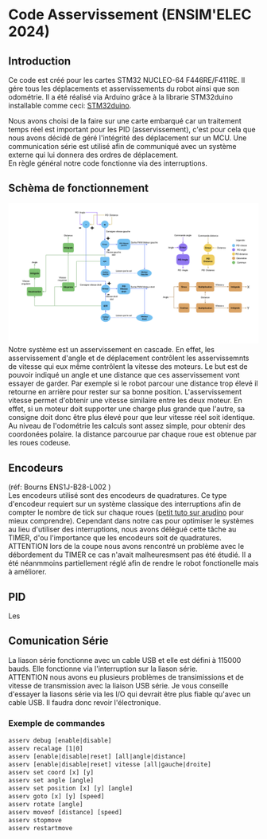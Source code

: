 # Code Asservissement (ENSIM'ELEC 2024)
## Introduction
Ce code est créé pour les cartes STM32 NUCLEO-64 F446RE/F411RE. Il gére tous les déplacements et asservissements du robot ainsi que son odométrie. Il a été réalisé via Arduino grâce à la librarie STM32duino installable comme ceci: [STM32duino](https://github.com/stm32duino/Arduino_Core_STM32/wiki/Getting-Started).

Nous avons choisi de la faire sur une carte embarqué car un traitement temps réel est important pour les PID (asservissement), c'est pour cela que nous avons décidé de géré l'intégrité des déplacement sur un MCU. 
Une communication série est utilisé afin de communiqué avec un système externe qui lui donnera des ordres de déplacement.  
En règle général notre code fonctionne via des interruptions.

## Schèma de fonctionnement
![schéma du système](./img/schema_PID.png) 
Notre  système est un asservissement en cascade. En effet, les asservissement d'angle et de déplacement contrôlent les asservissemnts de vitesse qui eux même contrôlent la vitesse des moteurs. Le but est de pouvoir indiqué un angle et une distance que ces asservissement vont essayer de garder. Par exemple si le robot parcour une distance trop élevé il retourne en arrière pour rester sur sa bonne position. L'asservissement vitesse permet d'obtenir une vitesse similaire entre les deux moteur. En effet, si un moteur doit supporter une charge plus grande que l'autre, sa consigne doit donc être plus élevé pour que leur vitesse réel soit identique. 
Au niveau de l'odométrie les calculs sont assez simple, pour obtenir des coordonées polaire. la distance parcourue par chaque roue est obtenue par les roues codeuse.

## Encodeurs 
(réf: Bourns ENS1J-B28-L002 )  
Les encodeurs utilisé sont des encodeurs de quadratures. Ce type d'encodeur requiert sur un système classique des interruptions afin de compter le nombre de tick sur chaque roues ([petit tuto sur arudino](https://www.locoduino.org/spip.php?article82) pour mieux comprendre).
Cependant dans notre cas pour optimiser le systèmes au lieu d'utiliser des interruptions, nous avons délégué cette tâche au TIMER, d'ou l'importance que les encodeurs soit de quadratures.  
ATTENTION lors de la coupe nous avons rencontré un problème avec le débordement du TIMER ce cas n'avait malheuresmsent pas été étudié. Il a été néanmmoins partiellement réglé afin de rendre le robot fonctionelle mais à améliorer.

## PID
Les 

## Comunication Série
La liason série fonctionne avec un cable USB et elle est défini à 115000 bauds. Elle fonctionne via l'interruption sur la liason série.   
ATTENTION nous avons eu plusieurs problèmes de transimissions et de vitesse de transmission avec la liaison USB série. Je vous conseille d'essayer la liasons série via les I/O qui devrait être plus fiable qu'avec un cable USB. Il faudra donc revoir l'électronique.

### Exemple de commandes
```plaintext
asserv debug [enable|disable]
asserv recalage [1|0]
asserv [enable|disable|reset] [all|angle|distance]
asserv [enable|disable|reset] vitesse [all|gauche|droite]
asserv set coord [x] [y]
asserv set angle [angle]
asserv set position [x] [y] [angle]
asserv goto [x] [y] [speed]
asserv rotate [angle]
asserv moveof [distance] [speed]
asserv stopmove
asserv restartmove
```